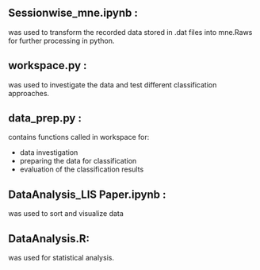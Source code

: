 ## Sessionwise_mne.ipynb :
was used to transform the recorded data stored in .dat files into mne.Raws for further processing in python.

## workspace.py :
was used to investigate the data and test different classification approaches.

## data_prep.py :
contains functions called in workspace for: 
- data investigation
- preparing the data for classification
- evaluation of the classification results

## DataAnalysis_LIS Paper.ipynb :
was used to sort and visualize data

## DataAnalysis.R:
was used for statistical analysis.
